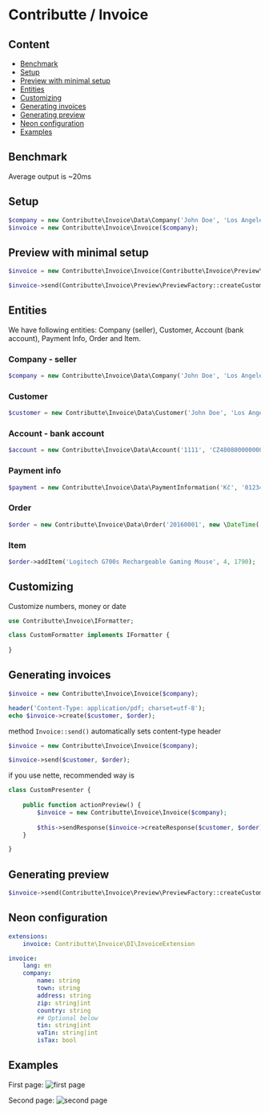 # Contributte / Invoice

## Content

- [Benchmark](#benchmark)
- [Setup](#setup)
- [Preview with minimal setup](#preview-with-minimal-setup)
- [Entities](#entities)
- [Customizing](#customizing)
- [Generating invoices](#generating-invoices)
- [Generating preview](#generating-preview)
- [Neon configuration](#neon-configuration)
- [Examples](#examples)

## Benchmark

Average output is ~20ms

## Setup

```php 
$company = new Contributte\Invoice\Data\Company('John Doe', 'Los Angeles', 'Cavetown', '720 55', 'USA', '0123456789', 'CZ0123456789');
$invoice = new Contributte\Invoice\Invoice($company);
```

## Preview with minimal setup

```php
$invoice = new Contributte\Invoice\Invoice(Contributte\Invoice\Preview\PreviewFactory::createCompany());

$invoice->send(Contributte\Invoice\Preview\PreviewFactory::createCustomer(), Contributte\Invoice\Preview\PreviewFactory::createOrder());
```

## Entities

We have following entities: Company (seller), Customer, Account (bank account), Payment Info, Order and Item.

### Company - seller

```php
$company = new Contributte\Invoice\Data\Company('John Doe', 'Los Angeles', 'Cavetown', '720 55', 'USA', '0123456789', 'CZ0123456789');
```

### Customer

```php
$customer = new Contributte\Invoice\Data\Customer('John Doe', 'Los Angeles', 'Cavetown', '720 55', 'USA');
```

### Account - bank account

```php
$account = new Contributte\Invoice\Data\Account('1111', 'CZ4808000000002353462015', 'GIGACZPX');
```

### Payment info

```php
$payment = new Contributte\Invoice\Data\PaymentInformation('Kč', '0123456789', '1234', 0.21);
```

### Order

```php
$order = new Contributte\Invoice\Data\Order('20160001', new \DateTime('+ 14 days'), $account, $payment);
```

### Item

```php
$order->addItem('Logitech G700s Rechargeable Gaming Mouse', 4, 1790);
```

## Customizing

Customize numbers, money or date

```php
use Contributte\Invoice\IFormatter;

class CustomFormatter implements IFormatter {
	
}
```

## Generating invoices

```php
$invoice = new Contributte\Invoice\Invoice($company);

header('Content-Type: application/pdf; charset=utf-8');
echo $invoice->create($customer, $order);
```

method `Invoice::send()` automatically sets content-type header

```php
$invoice = new Contributte\Invoice\Invoice($company);

$invoice->send($customer, $order);
```

if you use nette, recommended way is

```php
class CustomPresenter {
    
    public function actionPreview() {
        $invoice = new Contributte\Invoice\Invoice($company);
        
        $this->sendResponse($invoice->createResponse($customer, $order));
    }

}
```

## Generating preview

```php
$invoice->send(Contributte\Invoice\Preview\PreviewFactory::createCustomer(), Contributte\Invoice\Preview\PreviewFactory::createOrder());
```

## Neon configuration

```yaml
extensions:
	invoice: Contributte\Invoice\DI\InvoiceExtension

invoice:
	lang: en
	company:
		name: string
		town: string
		address: string
		zip: string|int
		country: string
		## Optional below
		tin: string|int
		vaTin: string|int
		isTax: bool
```

## Examples

First page:
![first page](http://i.imgbox.com/pwFByZ1L.jpg)

Second page:
![second page](http://i.imgbox.com/ebrwXldf.jpg)
